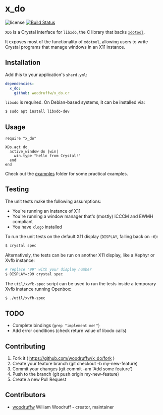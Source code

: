 x_do
====

![license](https://raster.shields.io/badge/license-MIT%20with%20restrictions-green.png)
[![Build Status](https://img.shields.io/github/workflow/status/woodruffw/x_do.cr/CI/master)](https://github.com/woodruffw/x_do.cr/actions?query=workflow%3ACI)

`XDo` is a Crystal interface for `libxdo`,
the C library that backs [`xdotool`](https://github.com/jordansissel/xdotool).

It exposes most of the functionality of `xdotool`, allowing
users to write Crystal programs that manage windows in an X11 instance.

## Installation

Add this to your application's `shard.yml`:

```yaml
dependencies:
  x_do:
    github: woodruffw/x_do.cr
```

`libxdo` is required. On Debian-based systems, it can be installed via:

```bash
$ sudo apt install libxdo-dev
```

## Usage

```crystal
require "x_do"

XDo.act do
  active_window do |win|
    win.type "hello from Crystal!"
  end
end
```

Check out the [examples](./examples) folder for some practical examples.

## Testing

The unit tests make the following assumptions:

* You're running an instance of X11
* You're running a window manager that's (mostly) ICCCM and EWMH compliant
* You have `xlogo` installed

To run the unit tests on the default X11 display (`DISPLAY`, falling back on `:0`):

```bash
$ crystal spec
```

Alternatively, the tests can be run on another X11 display, like a Xephyr or Xvfb instance:

```bash
# replace "99" with your display number
$ DISPLAY=:99 crystal spec
```

The `util/xvfb-spec` script can be used to run the tests inside a temporary Xvfb instance running
Openbox:

```bash
$ ./util/xvfb-spec
```

## TODO

* Complete bindings (`grep "implement me!"`)
* Add error conditions (check return value of libxdo calls)

## Contributing

1. Fork it ( https://github.com/woodruffw/x_do/fork )
2. Create your feature branch (git checkout -b my-new-feature)
3. Commit your changes (git commit -am 'Add some feature')
4. Push to the branch (git push origin my-new-feature)
5. Create a new Pull Request

## Contributors

- [woodruffw](https://github.com/woodruffw) William Woodruff - creator, maintainer
